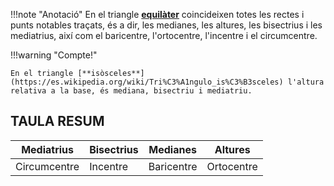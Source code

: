 !!!note "Anotació"
    En el triangle [**equilàter**](https://es.wikipedia.org/wiki/Tri%C3%A1ngulo_equil%C3%A1tero) coincideixen totes les rectes i punts notables traçats, és a dir, les medianes, les altures, les bisectrius i les mediatrius, així com el baricentre, l'ortocentre, l'incentre i el circumcentre.

!!!warning "Compte!"

    En el triangle [**isòsceles**](https://es.wikipedia.org/wiki/Tri%C3%A1ngulo_is%C3%B3sceles) l'altura relativa a la base, és mediana, bisectriu i mediatriu.

## TAULA RESUM


|  Mediatrius  | Bisectrius | Medianes   | Altures    |
|:------------:|------------|------------|------------|
| Circumcentre | Incentre   | Baricentre | Ortocentre |
